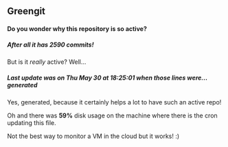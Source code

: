 ## Greengit

#### Do you wonder why this repository is so active?

##### After all it has 2590 commits!

But is it *really* active? Well...

##### Last update was on Thu May 30 at 18:25:01 when those lines were... generated

Yes, generated, because it certainly helps a lot to have such an active repo!

Oh and there was **59%** disk usage on the machine
where there is the cron updating this file.

Not the best way to monitor a VM in the cloud but it works! :)
